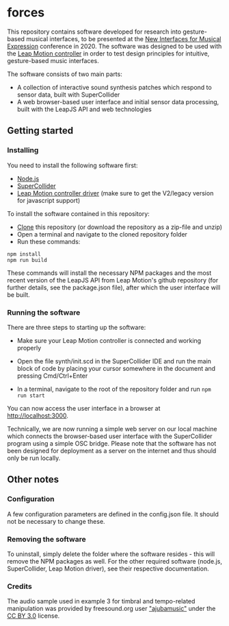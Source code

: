 # forces

This repository contains software developed for research into gesture-based musical interfaces, to be presented at the [New Interfaces for Musical Expression](https://www.nime.org/) conference in 2020. The software was designed to be used with the [Leap Motion controller](https://www.ultraleap.com/product/leap-motion-controller/) in order to test design principles for intuitive, gesture-based music interfaces.

The software consists of two main parts:

- A collection of interactive sound synthesis patches which respond to sensor data, built with SuperCollider
- A web browser-based user interface and initial sensor data processing, built with the LeapJS API and web technologies

## Getting started

### Installing

You need to install the following software first:

- [Node.js](https://nodejs.org/)
- [SuperCollider](https://supercollider.github.io/)
- [Leap Motion controller driver](https://developer.leapmotion.com/setup/desktop) (make sure to get the V2/legacy version for javascript support)

To install the software contained in this repository:

- [Clone](https://help.github.com/en/github/creating-cloning-and-archiving-repositories/cloning-a-repository) this repository (or download the repository as a zip-file and unzip)
- Open a terminal and navigate to the cloned repository folder
- Run these commands:

```Shell
npm install
npm run build
```

These commands will install the necessary NPM packages and the most recent version of the LeapJS API from Leap Motion's github repository (for further details, see the package.json file), after which the user interface will be built.

### Running the software

There are three steps to starting up the software:

- Make sure your Leap Motion controller is connected and working properly

- Open the file synth/init.scd in the SuperCollider IDE and run the main block of code by placing your cursor somewhere in the document and pressing Cmd/Ctrl+Enter

- In a terminal, navigate to the root of the repository folder and run `npm run start`

You can now access the user interface in a browser at [http://localhost:3000](http://localhost:3000).

Technically, we are now running a simple web server on our local machine which connects the browser-based user interface with the SuperCollider program using a simple OSC bridge. Please note that the software has not been designed for deployment as a server on the internet and thus should only be run locally.

## Other notes

### Configuration

A few configuration parameters are defined in the config.json file. It should not be necessary to change these.

### Removing the software

To uninstall, simply delete the folder where the software resides - this will remove the NPM packages as well. For the other required software (node.js, SuperCollider, Leap Motion driver), see their respective documentation.

### Credits

The audio sample used in example 3 for timbral and tempo-related manipulation was provided by freesound.org user ["ajubamusic"](https://freesound.org/people/ajubamusic/) under the [CC BY 3.0](https://creativecommons.org/licenses/by/3.0/) license.
